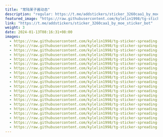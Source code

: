 ```yaml
---
title: "常陆茉子酱动态"
description: "regular: https://t.me/addstickers/sticker_3260caa1_by_moe_sticker_bot"
featured_image: "https://raw.githubusercontent.com/kylelin1998/tg-sticker-spreading-worldwide-images/main/img/97c39c96-16fb-482c-8cd9-441d9aab1365.jpg"
link: "https://t.me/addstickers/sticker_3260caa1_by_moe_sticker_bot"
weight: 3
date: 2024-01-13T08:16:31+08:00
images:
  - https://raw.githubusercontent.com/kylelin1998/tg-sticker-spreading-worldwide-images/main/img/97c39c96-16fb-482c-8cd9-441d9aab1365.jpg
  - https://raw.githubusercontent.com/kylelin1998/tg-sticker-spreading-worldwide-images/main/img/be23b4c5-4f28-47cd-89d9-ffdfcd893e4b.jpg
  - https://raw.githubusercontent.com/kylelin1998/tg-sticker-spreading-worldwide-images/main/img/df64d457-204f-4b26-b1d5-6bb2631953ab.jpg
  - https://raw.githubusercontent.com/kylelin1998/tg-sticker-spreading-worldwide-images/main/img/9146b01c-53e2-40b8-b8e5-9fe6d20db7d3.jpg
  - https://raw.githubusercontent.com/kylelin1998/tg-sticker-spreading-worldwide-images/main/img/e594a789-a6bc-42b5-8440-55755645c5ac.jpg
  - https://raw.githubusercontent.com/kylelin1998/tg-sticker-spreading-worldwide-images/main/img/4a2b81f4-90d0-4159-a685-a664add02dca.jpg
  - https://raw.githubusercontent.com/kylelin1998/tg-sticker-spreading-worldwide-images/main/img/e8ac2902-624d-414b-a88c-9bee014768d1.jpg
  - https://raw.githubusercontent.com/kylelin1998/tg-sticker-spreading-worldwide-images/main/img/7ab52689-ae4d-4b21-86b7-d143a7aa548d.jpg
  - https://raw.githubusercontent.com/kylelin1998/tg-sticker-spreading-worldwide-images/main/img/9187617e-899e-451f-8c2a-9fc2b9f54fbb.jpg
  - https://raw.githubusercontent.com/kylelin1998/tg-sticker-spreading-worldwide-images/main/img/c19b9119-8542-4fbf-b4ae-6e88612df9c9.jpg
  - https://raw.githubusercontent.com/kylelin1998/tg-sticker-spreading-worldwide-images/main/img/ee1bf522-b545-49b0-bcdb-9c59e816484e.jpg
  - https://raw.githubusercontent.com/kylelin1998/tg-sticker-spreading-worldwide-images/main/img/ea101763-cca6-4e51-95c4-0a1e61ec1a70.jpg
  - https://raw.githubusercontent.com/kylelin1998/tg-sticker-spreading-worldwide-images/main/img/c1cc75e6-1e3b-406c-a57e-b32f6f3ddaba.jpg
  - https://raw.githubusercontent.com/kylelin1998/tg-sticker-spreading-worldwide-images/main/img/aa883e9a-9bb0-472f-a6fb-2edd534e8fa8.jpg
  - https://raw.githubusercontent.com/kylelin1998/tg-sticker-spreading-worldwide-images/main/img/25ccf882-86ca-4297-b332-d07230539e41.jpg
  - https://raw.githubusercontent.com/kylelin1998/tg-sticker-spreading-worldwide-images/main/img/ca2e47bd-18e4-46eb-9c4a-5a626604968d.jpg
  - https://raw.githubusercontent.com/kylelin1998/tg-sticker-spreading-worldwide-images/main/img/c6bfa1bc-92a6-469a-899c-88b31e2c7a2a.jpg
  - https://raw.githubusercontent.com/kylelin1998/tg-sticker-spreading-worldwide-images/main/img/e8bb5e93-2edb-48ad-813e-4f632f872b6c.jpg
  - https://raw.githubusercontent.com/kylelin1998/tg-sticker-spreading-worldwide-images/main/img/c1a5d40a-8f37-4636-92dc-b46a87e27351.jpg
  - https://raw.githubusercontent.com/kylelin1998/tg-sticker-spreading-worldwide-images/main/img/e3308a59-5ae9-4f5f-9985-f7dd08aa9846.jpg
---
```

